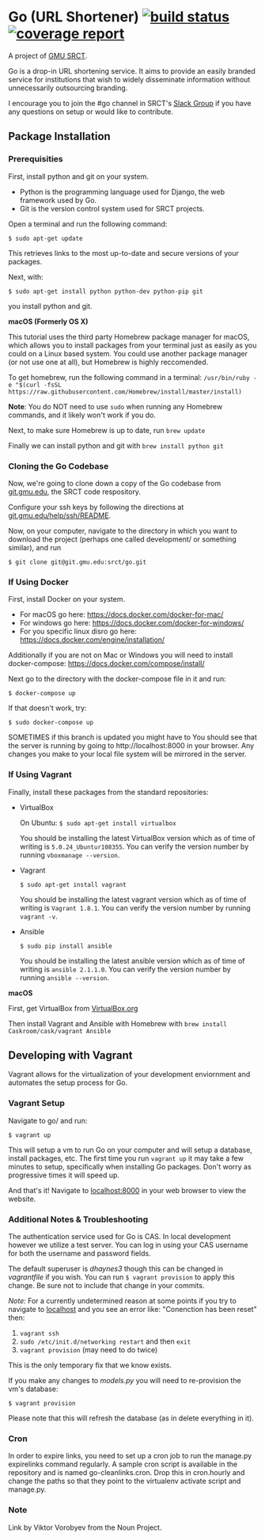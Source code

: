 # Go (URL Shortener) [![build status](https://git.gmu.edu/srct/go/badges/master/build.svg)](https://git.gmu.edu/srct/go/commits/master) [![coverage report](https://git.gmu.edu/srct/go/badges/master/coverage.svg)](https://git.gmu.edu/srct/go/commits/master)



A project of [GMU SRCT](http://srct.gmu.edu).

Go is a drop-in URL shortening service. It aims to provide an easily
branded service for institutions that wish to widely disseminate
information without unnecessarily outsourcing branding.

I encourage you to join the #go channel in SRCT's [Slack Group](http://srct.slack.com) if you have any questions on setup or would like to contribute.

## Package Installation
<legend></legend>

### Prerequisities
First, install python and git on your system.
* Python is the programming language used for Django, the web framework used by Go.
* Git is the version control system used for SRCT projects.

Open a terminal and run the following command:

`$ sudo apt-get update`

This retrieves links to the most up-to-date and secure versions of your packages.

Next, with:

`$ sudo apt-get install python python-dev python-pip git`

you install python and git.

**macOS (Formerly OS X)**

This tutorial uses the third party Homebrew package manager for macOS, which allows you to install packages from your terminal just as easily as you could on a Linux based system. You could use another package manager (or not use one at all), but Homebrew is highly reccomended.

To get homebrew, run the following command in a terminal: `/usr/bin/ruby -e "$(curl -fsSL https://raw.githubusercontent.com/Homebrew/install/master/install)`

**Note**: You do NOT need to use `sudo` when running any Homebrew commands, and it likely won't work if you do.

Next, to make sure Homebrew is up to date, run `brew update`

Finally we can install python and git with `brew install python git`

### Cloning the Go Codebase
Now, we're going to clone down a copy of the Go codebase from [git.gmu.edu](http://git.gmu.edu/srct/go), the SRCT code respository.

Configure your ssh keys by following the directions at [git.gmu.edu/help/ssh/README](http://git.gmu.edu/help/ssh/README).

Now, on your computer, navigate to the directory in which you want to download the project (perhaps one called development/ or something similar), and run

`$ git clone git@git.gmu.edu:srct/go.git`

### If Using Docker
First, install Docker on your system.
* For macOS go here: https://docs.docker.com/docker-for-mac/
* For windows go here: https://docs.docker.com/docker-for-windows/
* For you specific linux disro go here: https://docs.docker.com/engine/installation/

Additionally if you are not on Mac or Windows you will need to install docker-compose: https://docs.docker.com/compose/install/

Next go to the directory with the docker-compose file in it and run:

`$ docker-compose up`

If that doesn't work, try:

`$ sudo docker-compose up`

SOMETIMES if this branch is updated you might have to 
You should see that the server is running by going to http://localhost:8000 in your browser.
Any changes you make to your local file system will be mirrored in the server.

### If Using Vagrant
Finally, install these packages from the standard repositories:
 - VirtualBox

    On Ubuntu:
    `$ sudo apt-get install virtualbox`


    You should be installing the latest VirtualBox version which as of time of writing is `5.0.24_Ubuntur108355`. You can verify the version number by running `vboxmanage --version`.

 - Vagrant

    `$ sudo apt-get install vagrant`

    You should be installing the latest vagrant version which as of time of writing is `Vagrant 1.8.1`. You can verify the version number by running `vagrant -v`.
 - Ansible

    `$ sudo pip install ansible`

    You should be installing the latest ansible version which as of time of writing is `ansible 2.1.1.0`. You can verify the version number by running `ansible --version`.

  **macOS**

  First, get VirtualBox from [VirtualBox.org](https://www.virtualbox.org/wiki/Downloads)

  Then install Vagrant and Ansible with Homebrew with `brew install Caskroom/cask/vagrant Ansible`

## Developing with Vagrant
<legend></legend>
Vagrant allows for the virtualization of your development enviornment and automates the setup process for Go.

### Vagrant Setup
Navigate to go/ and run:

`$ vagrant up`

This will setup a vm to run Go on your computer and will setup a database, install packages, etc. The first time you run `vagrant up` it may take a few minutes to setup, specifically when installing Go packages. Don't worry as progressive times it will speed up.

And that's it! Navigate to [localhost:8000](http://127.0.0.1:8000) in your web browser to view the website.

### Additional Notes & Troubleshooting

The authentication service used for Go is CAS. In local development however we utilize a test server. You can log in using your CAS username for both the username and password fields.

 The default superuser is _dhaynes3_ though this can be changed in _vagrantfile_ if you wish. You can run `$ vagrant provision` to apply this change. Be sure not to include that change in your commits.

*Note:* For a currently undetermined reason at some points if you try to navigate to [localhost](http://127.0.0.1:8000) and you see an error like: "Conenction has been reset" then:
1. `vagrant ssh`
2. `sudo /etc/init.d/networking restart` and then `exit`
3. `vagrant provision` (may need to do twice)

This is the only temporary fix that we know exists.

If you make any changes to _models.py_ you will need to re-provision the vm's database:

`$ vagrant provision`

Please note that this will refresh the database (as in delete everything in it).


### Cron

In order to expire links, you need to set up a cron job to run the manage.py
expirelinks command regularly. A sample cron script is available in the
repository and is named go-cleanlinks.cron. Drop this in cron.hourly and
change the paths so that they point to the virtualenv activate script and
manage.py.


### Note
Link by Viktor Vorobyev from the Noun Project.

